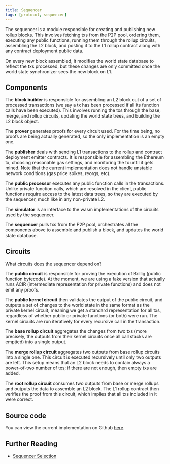 ```yaml
---
title: Sequencer
tags: [protocol, sequencer]
---
```


The sequencer is a module responsible for creating and publishing new rollup blocks. This involves fetching txs from the P2P pool, ordering them, executing any public functions, running them through the rollup circuits, assembling the L2 block, and posting it to the L1 rollup contract along with any contract deployment public data.

On every new block assembled, it modifies the world state database to reflect the txs processed, but these changes are only committed once the world state synchronizer sees the new block on L1.

## Components

The **block builder** is responsible for assembling an L2 block out of a set of processed transactions (we say a tx has been processed if all its function calls have been executed). This involves running the txs through the base, merge, and rollup circuits, updating the world state trees, and building the L2 block object.

The **prover** generates proofs for every circuit used. For the time being, no proofs are being actually generated, so the only implementation is an empty one.

The **publisher** deals with sending L1 transactions to the rollup and contract deployment emitter contracts. It is responsible for assembling the Ethereum tx, choosing reasonable gas settings, and monitoring the tx until it gets mined. Note that the current implementation does not handle unstable network conditions (gas price spikes, reorgs, etc).

The **public processor** executes any public function calls in the transactions. Unlike private function calls, which are resolved in the client, public functions require access to the latest data trees, so they are executed by the sequencer, much like in any non-private L2.

The **simulator** is an interface to the wasm implementations of the circuits used by the sequencer.

The **sequencer** pulls txs from the P2P pool, orchestrates all the components above to assemble and publish a block, and updates the world state database.

## Circuits

What circuits does the sequencer depend on?

The **public circuit** is responsible for proving the execution of Brillig (public function bytecode). At the moment, we are using a fake version that actually runs ACIR (intermediate representation for private functions) and does not emit any proofs.

The **public kernel circuit** then validates the output of the public circuit, and outputs a set of changes to the world state in the same format as the private kernel circuit, meaning we get a standard representation for all txs, regardless of whether public or private functions (or both) were run. The kernel circuits are run iteratively for every recursive call in the transaction.

The **base rollup circuit** aggregates the changes from two txs (more precisely, the outputs from their kernel circuits once all call stacks are emptied) into a single output.

The **merge rollup circuit** aggregates two outputs from base rollup circuits into a single one. This circuit is executed recursively until only two outputs are left. This setup means that an L2 block needs to contain always a power-of-two number of txs; if there are not enough, then empty txs are added.

The **root rollup circuit** consumes two outputs from base or merge rollups and outputs the data to assemble an L2 block. The L1 rollup contract then verifies the proof from this circuit, which implies that all txs included in it were correct.

## Source code

You can view the current implementation on Github [here](https://github.com/AztecProtocol/aztec-packages/tree/master/yarn-project/sequencer-client).

## Further Reading

- [Sequencer Selection](sequencer_selection.md)
